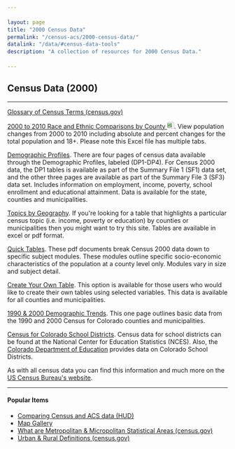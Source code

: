 ```yaml
---

layout: page
title: "2000 Census Data"
permalink: "/census-acs/2000-census-data/"
datalink: "/data/#census-data-tools"
description: "A collection of resources for 2000 Census Data."

---
```


## Census Data (2000)

- - -

[Glossary of Census Terms (census.gov)](http://factfinder.census.gov/help/en/index.htm#glossary.htm)

[2000 to 2010 Race and Ethnic Comparisons by County ![xls](/images/page_white_excel.png 'download xls file')](https://drive.google.com/uc?export=download&id=0B5RRfcb8KXAsSXdLaEhmclRyelk). View population changes from 2000 to 2010 including absolute and percent changes for the total population and 18+. Please note this Excel file has multiple tabs.

[Demographic Profiles](https://dola.colorado.gov/demog-cms/content/census-demographic-profiles). There are four pages of census data available through the Demographic Profiles, labeled (DP1-DP4). For Census 2000 data, the DP1 tables is available as part of the Summary File 1 (SF1) data set, and the other three pages are available as part of the Summary File 3 (SF3) data set. Includes information on employment, income, poverty, school enrollment and educational attainment. Data is available for the state, counties and municipalities.

[Topics by Geography](https://dola.colorado.gov/demog_webapps/ctParameters.jsf). If you're looking for a table that highlights a particular census topic (i.e. income, poverty or education) by counties or municipalities then you might want to try this site. Tables are available in excel or pdf format.

[Quick Tables](https://dola.colorado.gov/demog-cms/content/census-quick-tables). These pdf documents break Census 2000 data down to specific subject modules. These modules outline specific socio-economic characteristics of the population at a county level only. Modules vary in size and subject detail.

[Create Your Own Table](https://dola.colorado.gov/demog_webapps/ccTopic.jsf). This option is available for those users who would like to create their own tables using selected variables. This data is available for all counties and municipalities.

[1990 & 2000 Demographic Trends](https://dola.colorado.gov/demog-cms/content/demographic-trends). This one page outlines basic data from the 1990 and 2000 Census for Colorado counties and municipalities.

[Census for Colorado School Districts](http://nces.ed.gov/surveys/sdds/index.aspx). Census data for school districts can be found at the National Center for Education Statistics (NCES). Also, the [Colorado Department of Education](http://www.cde.state.co.us/) provides data on Colorado School Districts.

As with all census data you can find this information and much more on the [US Census Bureau's website](http://www.census.gov/).

- - -

#### Popular Items

- [Comparing Census and ACS data (HUD)](http://www.huduser.org/portal/home.html)
- [Map Gallery](/gis/map-gallery/)
- [What are Metropolitan & Micropolitan Statistical Areas (census.gov)](http://www.census.gov/population/metro/)
- [Urban & Rural Definitions (census.gov)](http://www.census.gov/geo/reference/ua/urban-rural-2010.html)

